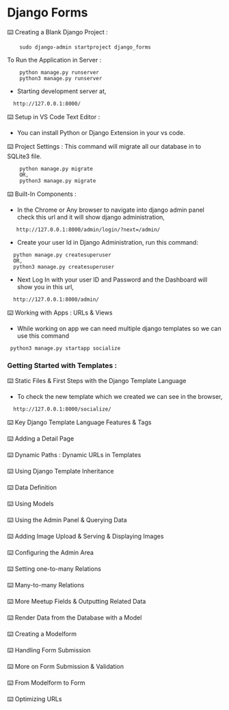 # Django Forms


⌨️  Creating a Blank Django Project :
```
    sudo django-admin startproject django_forms
```
To Run the Application in Server :
```
    python manage.py runserver
    python3 manage.py runserver
```
 * Starting development server at,
 ```
   http://127.0.0.1:8000/
```
⌨️  Setup in VS Code Text Editor :
 * You can install Python or Django Extension in your vs code.

⌨️  Project Settings :
This command will migrate all our database in to SQLite3 file.
```
    python manage.py migrate
    OR,
    python3 manage.py migrate
```

⌨️  Built-In Components :
 * In the Chrome or Any browser to navigate into django admin panel check this url and it will show django administration,
```
   http://127.0.0.1:8000/admin/login/?next=/admin/
```
 * Create your user Id in Django Administration, run this command:
```
  python manage.py createsuperuser
  OR,
  python3 manage.py createsuperuser
```
 * Next Log In with your user ID and Password and the Dashboard will show you in this url,
 ```
   http://127.0.0.1:8000/admin/
```
⌨️  Working with Apps : URLs & Views

 * While working on app we can need multiple django templates so we can use this command

```
 python3 manage.py startapp socialize
```

###  Getting Started with Templates :
⌨️  Static Files & First Steps with the Django Template Language

 * To check the new template which we created we can see in the browser,
```
  http://127.0.0.1:8000/socialize/
```

⌨️  Key Django Template Language Features & Tags

⌨️  Adding a Detail Page

⌨️  Dynamic Paths : Dynamic URLs in Templates

⌨️  Using Django Template Inheritance

⌨️  Data Definition

⌨️  Using Models

⌨️  Using the Admin Panel & Querying Data

⌨️  Adding Image Upload & Serving & Displaying Images

⌨️  Configuring the Admin Area

⌨️  Setting one-to-many Relations

⌨️  Many-to-many Relations

⌨️  More Meetup Fields & Outputting Related Data

⌨️  Render Data from the Database with a Model

⌨️  Creating a Modelform

⌨️  Handling Form Submission

⌨️  More on Form Submission & Validation

⌨️  From Modelform to Form

⌨️  Optimizing URLs



